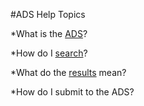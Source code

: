 #ADS Help Topics

   *What is the [ADS](ADSinfo.md)?
   
   *How do I [search](search.md)?
   
   *What do the [results](Filter.md) mean?
   
   *How do I submit to the ADS?
